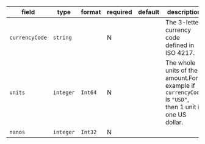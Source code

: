 | field | type | format | required | default | description |
|---|---|---|---|---|---|
| `currencyCode` | `string` |  | N |  | The 3-letter currency code defined in ISO 4217. |
| `units` | `integer` | `Int64` | N |  | The whole units of the amount.For example if `currencyCode` is `"USD"`, then 1 unit is one US dollar. |
| `nanos` | `integer` | `Int32` | N |  |
